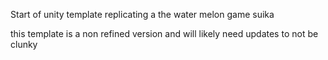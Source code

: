 Start of unity template replicating a the water melon game suika


this template is a non refined version and will likely need updates to not be clunky
